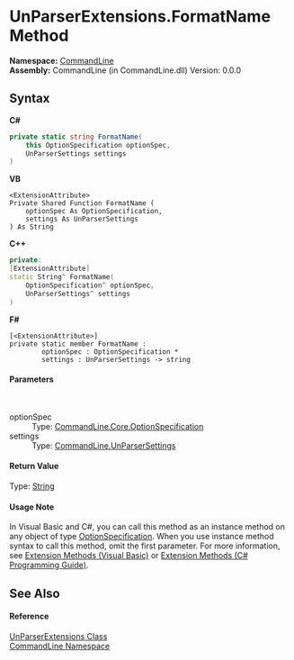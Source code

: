 # UnParserExtensions.FormatName Method 
 

**Namespace:**&nbsp;<a href="N_CommandLine">CommandLine</a><br />**Assembly:**&nbsp;CommandLine (in CommandLine.dll) Version: 0.0.0

## Syntax

**C#**<br />
``` C#
private static string FormatName(
	this OptionSpecification optionSpec,
	UnParserSettings settings
)
```

**VB**<br />
``` VB
<ExtensionAttribute>
Private Shared Function FormatName ( 
	optionSpec As OptionSpecification,
	settings As UnParserSettings
) As String
```

**C++**<br />
``` C++
private:
[ExtensionAttribute]
static String^ FormatName(
	OptionSpecification^ optionSpec, 
	UnParserSettings^ settings
)
```

**F#**<br />
``` F#
[<ExtensionAttribute>]
private static member FormatName : 
        optionSpec : OptionSpecification * 
        settings : UnParserSettings -> string 

```


#### Parameters
&nbsp;<dl><dt>optionSpec</dt><dd>Type: <a href="T_CommandLine_Core_OptionSpecification">CommandLine.Core.OptionSpecification</a><br /></dd><dt>settings</dt><dd>Type: <a href="T_CommandLine_UnParserSettings">CommandLine.UnParserSettings</a><br /></dd></dl>

#### Return Value
Type: <a href="https://docs.microsoft.com/dotnet/api/system.string" target="_blank">String</a>

#### Usage Note
In Visual Basic and C#, you can call this method as an instance method on any object of type <a href="T_CommandLine_Core_OptionSpecification">OptionSpecification</a>. When you use instance method syntax to call this method, omit the first parameter. For more information, see <a href="https://docs.microsoft.com/dotnet/visual-basic/programming-guide/language-features/procedures/extension-methods">Extension Methods (Visual Basic)</a> or <a href="https://docs.microsoft.com/dotnet/csharp/programming-guide/classes-and-structs/extension-methods">Extension Methods (C# Programming Guide)</a>.

## See Also


#### Reference
<a href="T_CommandLine_UnParserExtensions">UnParserExtensions Class</a><br /><a href="N_CommandLine">CommandLine Namespace</a><br />